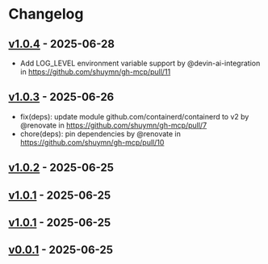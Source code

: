 # Changelog

## [v1.0.4](https://github.com/shuymn/gh-mcp/compare/v1.0.3...v1.0.4) - 2025-06-28
- Add LOG_LEVEL environment variable support by @devin-ai-integration in https://github.com/shuymn/gh-mcp/pull/11

## [v1.0.3](https://github.com/shuymn/gh-mcp/compare/v1.0.2...v1.0.3) - 2025-06-26
- fix(deps): update module github.com/containerd/containerd to v2 by @renovate in https://github.com/shuymn/gh-mcp/pull/7
- chore(deps): pin dependencies by @renovate in https://github.com/shuymn/gh-mcp/pull/10

## [v1.0.2](https://github.com/shuymn/gh-mcp/compare/v1.0.1...v1.0.2) - 2025-06-25

## [v1.0.1](https://github.com/shuymn/gh-mcp/compare/v1.0.0...v1.0.1) - 2025-06-25

## [v1.0.1](https://github.com/shuymn/gh-mcp/compare/v1.0.0...v1.0.1) - 2025-06-25

## [v0.0.1](https://github.com/shuymn/gh-mcp/commits/v0.0.1) - 2025-06-25
